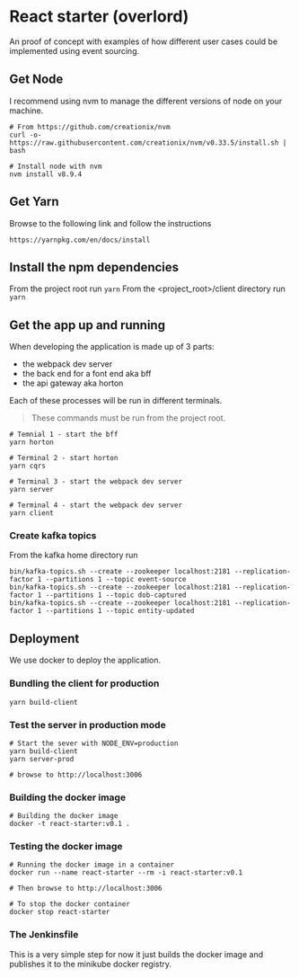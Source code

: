 # React starter (overlord)

An proof of concept with examples of how different user cases could be implemented using event sourcing.

## Get Node

I recommend using nvm to manage the different versions of node on your machine.

    # From https://github.com/creationix/nvm
    curl -o- https://raw.githubusercontent.com/creationix/nvm/v0.33.5/install.sh | bash
    
    # Install node with nvm
    nvm install v8.9.4
     
## Get Yarn

Browse to the following link and follow the instructions
    
    https://yarnpkg.com/en/docs/install    
    

## Install the npm dependencies

From the project root run ```yarn```
From the <project_root>/client directory run ```yarn```

## Get the app up and running

When developing the application is made up of 3 parts: 

* the webpack dev server
* the back end for a font end aka bff
* the api gateway aka horton

Each of these processes will be run in different terminals. 

> These commands must be run from the project root.

    # Temnial 1 - start the bff 
    yarn horton  
    
    # Terminal 2 - start horton
    yarn cqrs
    
    # Terminal 3 - start the webpack dev server
    yarn server

    # Terminal 4 - start the webpack dev server
    yarn client

### Create kafka topics 

From the kafka home directory run

    bin/kafka-topics.sh --create --zookeeper localhost:2181 --replication-factor 1 --partitions 1 --topic event-source
    bin/kafka-topics.sh --create --zookeeper localhost:2181 --replication-factor 1 --partitions 1 --topic dob-captured
    bin/kafka-topics.sh --create --zookeeper localhost:2181 --replication-factor 1 --partitions 1 --topic entity-updated

## Deployment

We use docker to deploy the application.

### Bundling the client for production

    yarn build-client
    
### Test the server in production mode
    
    # Start the sever with NODE_ENV=production
    yarn build-client
    yarn server-prod
    
    # browse to http://localhost:3006
    
### Building the docker image

    # Building the docker image
    docker -t react-starter:v0.1 .
    
### Testing the docker image

    # Running the docker image in a container
    docker run --name react-starter --rm -i react-starter:v0.1 

    # Then browse to http://localhost:3006    
    
    # To stop the docker container
    docker stop react-starter 
    
### The Jenkinsfile 

This is a very simple step for now it just builds the docker image and publishes it to the minikube docker registry.    